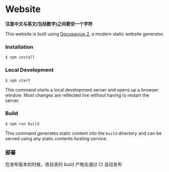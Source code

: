 # Website

**注意中文与英文(包括数字)之间要空一个字符**

This website is built using [Docusaurus 2](https://docusaurus.io/), a modern static website generator.

### Installation

```
$ npm install
```

### Local Development

```
$ npm start
```

This command starts a local development server and opens up a browser window. Most changes are reflected live without having to restart the server.

### Build

```
$ npm run build
```

This command generates static content into the `build` directory and can be served using any static contents hosting service.

### 部署

在发布版本的时候，改目录的 build 产物会通过 CI 自动发布
